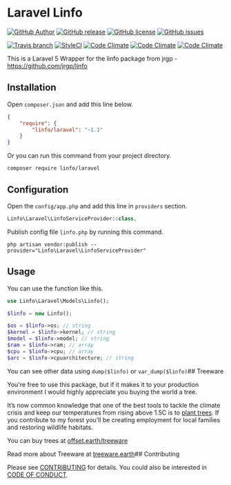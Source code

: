 

# Laravel Linfo

[![GitHub Author](https://img.shields.io/badge/author-@astrotomic-orange.svg?style=flat-square)](https://github.com/Astrotomic)
[![GitHub release](https://img.shields.io/github/release/astrotomic/laravel-linfo.svg?style=flat-square)](https://github.com/Astrotomic/laravel-linfo/releases)
[![GitHub license](https://img.shields.io/badge/license-MIT-blue.svg?style=flat-square)](https://raw.githubusercontent.com/Astrotomic/laravel-linfo/master/LICENSE)
[![GitHub issues](https://img.shields.io/github/issues/Astrotomic/laravel-linfo.svg?style=flat-square)](https://github.com/Astrotomic/laravel-linfo/issues)

[![Travis branch](https://img.shields.io/travis/Astrotomic/laravel-linfo/master.svg?style=flat-square)](https://travis-ci.org/Astrotomic/laravel-linfo/branches)
[![StyleCI](https://styleci.io/repos/42302702/shield)](https://styleci.io/repos/42302702)
[![Code Climate](https://img.shields.io/codeclimate/github/Astrotomic/laravel-linfo.svg?style=flat-square)](https://codeclimate.com/github/Astrotomic/laravel-linfo)
[![Code Climate](https://img.shields.io/codeclimate/coverage/github/Astrotomic/laravel-linfo.svg?style=flat-square)](https://codeclimate.com/github/Astrotomic/laravel-linfo/coverage)
[![Code Climate](https://img.shields.io/codeclimate/issues/github/Astrotomic/laravel-linfo.svg?style=flat-square)](https://codeclimate.com/github/Astrotomic/laravel-linfo/issues)

This is a Laravel 5 Wrapper for the linfo package from jrgp - https://github.com/jrgp/linfo

## Installation

Open `composer.json` and add this line below.

```json
{
    "require": {
        "linfo/laravel": "~1.1"
    }
}
```

Or you can run this command from your project directory.

```console
composer require linfo/laravel
```

## Configuration

Open the `config/app.php` and add this line in `providers` section.

```php
Linfo\Laravel\LinfoServiceProvider::class,
```

Publish config file `linfo.php` by running this command.

```console
php artisan vendor:publish --provider="Linfo\Laravel\LinfoServiceProvider"
```

## Usage

You can use the function like this.

```php
use Linfo\Laravel\Models\Linfo();

$linfo = new Linfo();

$os = $linfo->os; // string
$kernel = $linfo->kernel; // string
$model = $linfo->model; // string
$ram = $linfo->ram; // array
$cpu = $linfo->cpu; // array
$arc = $linfo->cpuarchitecture; // string

```

You can see other data using `dump($linfo)` or `var_dump($linfo)`## Treeware

You're free to use this package, but if it makes it to your production environment I would highly appreciate you buying the world a tree.

It’s now common knowledge that one of the best tools to tackle the climate crisis and keep our temperatures from rising above 1.5C is to [plant trees](https://www.bbc.co.uk/news/science-environment-48870920). If you contribute to my forest you’ll be creating employment for local families and restoring wildlife habitats.

You can buy trees at [offset.earth/treeware](https://plant.treeware.earth/Astrotomic/laravel-linfo)

Read more about Treeware at [treeware.earth](https://treeware.earth)## Contributing

Please see [CONTRIBUTING](https://github.com/Astrotomic/.github/blob/master/CONTRIBUTING.md) for details. You could also be interested in [CODE OF CONDUCT](https://github.com/Astrotomic/.github/blob/master/CODE_OF_CONDUCT.md).
